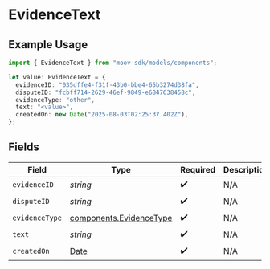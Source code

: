 # EvidenceText

## Example Usage

```typescript
import { EvidenceText } from "moov-sdk/models/components";

let value: EvidenceText = {
  evidenceID: "035dffe4-f31f-43b0-bbe4-65b3274d38fa",
  disputeID: "fcbff714-2629-46ef-9849-e6847638458c",
  evidenceType: "other",
  text: "<value>",
  createdOn: new Date("2025-08-03T02:25:37.402Z"),
};
```

## Fields

| Field                                                                                         | Type                                                                                          | Required                                                                                      | Description                                                                                   |
| --------------------------------------------------------------------------------------------- | --------------------------------------------------------------------------------------------- | --------------------------------------------------------------------------------------------- | --------------------------------------------------------------------------------------------- |
| `evidenceID`                                                                                  | *string*                                                                                      | :heavy_check_mark:                                                                            | N/A                                                                                           |
| `disputeID`                                                                                   | *string*                                                                                      | :heavy_check_mark:                                                                            | N/A                                                                                           |
| `evidenceType`                                                                                | [components.EvidenceType](../../models/components/evidencetype.md)                            | :heavy_check_mark:                                                                            | N/A                                                                                           |
| `text`                                                                                        | *string*                                                                                      | :heavy_check_mark:                                                                            | N/A                                                                                           |
| `createdOn`                                                                                   | [Date](https://developer.mozilla.org/en-US/docs/Web/JavaScript/Reference/Global_Objects/Date) | :heavy_check_mark:                                                                            | N/A                                                                                           |